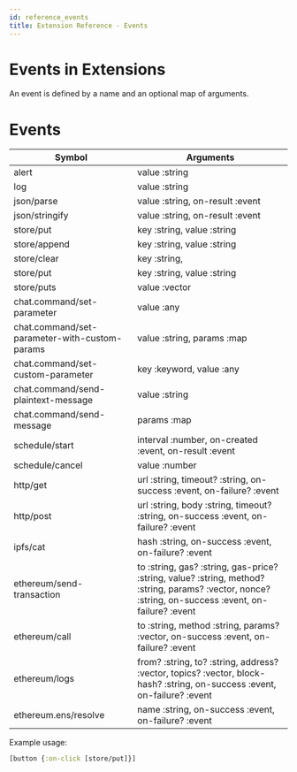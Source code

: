 ```yaml
---
id: reference_events
title: Extension Reference - Events
---
```


# Events in Extensions

An event is defined by a name and an optional map of arguments.

# Events

| Symbol             | Arguments                  |
| -------------      | -------------              |
| alert              | value :string              |
| log                | value :string              |
| json/parse          | value :string, on-result :event |
| json/stringify          | value :string, on-result :event |
| store/put          | key :string, value :string |
| store/append       | key :string, value :string |
| store/clear        | key :string,               |
| store/put          | key :string, value :string |
| store/puts         | value :vector |
| chat.command/set-parameter         | value :any |
| chat.command/set-parameter-with-custom-params         | value :string, params :map |
| chat.command/set-custom-parameter         | key :keyword, value :any |
| chat.command/send-plaintext-message         | value :string |
| chat.command/send-message         | params :map |
| schedule/start         | interval :number, on-created :event, on-result :event |
| schedule/cancel         | value :number |
| http/get           | url :string, timeout? :string, on-success :event, on-failure? :event |
| http/post          | url :string, body :string, timeout? :string, on-success :event, on-failure? :event |
| ipfs/cat          | hash :string, on-success :event, on-failure? :event |
| ethereum/send-transaction          | to :string, gas? :string, gas-price? :string, value? :string, method? :string, params? :vector, nonce? :string, on-success  :event, on-failure? :event |
| ethereum/call          | to :string, method :string, params? :vector, on-success  :event, on-failure? :event |
| ethereum/logs          | from? :string, to? :string, address? :vector, topics? :vector, block-hash? :string, on-success  :event, on-failure? :event |
| ethereum.ens/resolve          | name :string, on-success  :event, on-failure? :event |

Example usage:

```clojure
[button {:on-click [store/put]}]
```
